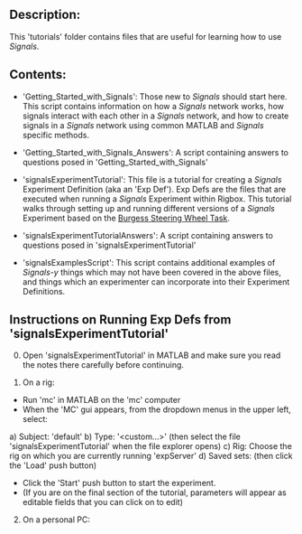 ## Description:

This 'tutorials' folder contains files that are useful for learning how to use *Signals*. 

## Contents:

- 'Getting_Started_with_Signals': Those new to *Signals* should start here. This script contains information on how a *Signals* network works, how signals interact with each other in a *Signals* network, and how to create signals in a *Signals* network using common MATLAB and *Signals* specific methods.

- 'Getting_Started_with_Signals_Answers': A script containing answers to questions posed in 'Getting_Started_with_Signals'

- 'signalsExperimentTutorial': This file is a tutorial for creating a *Signals* Experiment Definition (aka an 'Exp Def'). Exp Defs are the files that are executed when running a *Signals* Experiment within Rigbox. This tutorial walks through setting up and running different versions of a *Signals* Experiment based on the [Burgess Steering Wheel Task](https://www.biorxiv.org/content/biorxiv/early/2017/07/25/051912.full.pdf).

- 'signalsExperimentTutorialAnswers': A script containing answers to questions posed in 'signalsExperimentTutorial'

- 'signalsExamplesScript': This script contains additional examples of *Signals-y* things which may not have been covered in the above files, and things which an experimenter can incorporate into their Experiment Definitions.

## Instructions on Running Exp Defs from 'signalsExperimentTutorial'

0) Open 'signalsExperimentTutorial' in MATLAB and make sure you read the notes there carefully before continuing.

1) On a rig:

- Run 'mc' in MATLAB on the 'mc' computer
- When the 'MC' gui appears, from the dropdown menus in the upper left, select:

a) Subject: 'default'
b) Type: '<custom...>' (then select the file 'signalsExperimentTutorial' when the file explorer opens)
c) Rig: Choose the rig on which you are currently running 'expServer'
d) Saved sets: <defaults> (then click the 'Load' push button)

- Click the 'Start' push button to start the experiment. 
- (If you are on the final section of the tutorial, parameters will appear as editable fields that you can click on to edit)

2) On a personal PC:
 